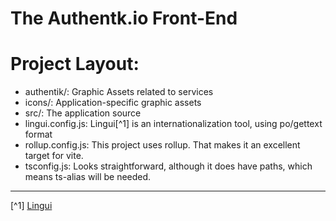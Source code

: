 # The Authentk.io Front-End

# Project Layout:

-   authentik/: Graphic Assets related to services
-   icons/: Application-specific graphic assets
-   src/: The application source
-   lingui.config.js: Lingui[^1] is an internationalization tool, using po/gettext format
-   rollup.config.js: This project uses rollup. That makes it an excellent target for vite.
-   tsconfig.js: Looks straightforward, although it does have paths, which means ts-alias will be
    needed.

---

[^1] [Lingui](https://lingui.dev/)

